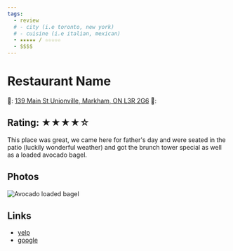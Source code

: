 ```yaml
---
tags:
  - review
  # - city (i.e toronto, new york)
  # - cuisine (i.e italian, mexican)
  - ★★★★★ / ☆☆☆☆☆
  - $$$$
---
```

# Restaurant Name

📌: [139 Main St Unionville, Markham, ON L3R 2G6](https://maps.app.goo.gl/6Ui6iTxDwkK3xS8R6)
💸: $$$$

## Rating: ★★★★☆

This place was great, we came here for father's day and were seated in the patio (luckily wonderful weather) and got the brunch tower special as well as a loaded avocado bagel.

## Photos

![Avocado loaded bagel](https://media.discordapp.net/attachments/1259711992847929372/1259723164339015822/2AAB9F40-F86E-41B9-8631-75B15598AE02.jpg?ex=668cb81e&is=668b669e&hm=9ac6ae809466f6c00e474dae81dd998b4ee9939b8c621b51e60872f3e414323d&=&format=webp&width=810&height=608)

## Links

- [yelp]()
- [google]()